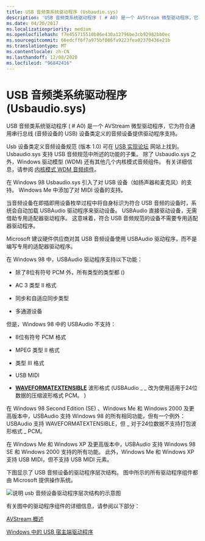 ```yaml
---
title: USB 音频类系统驱动程序 (Usbaudio.sys)
description: 'USB 音频类系统驱动程序 ( # A0) 是一个 AVStream 微型驱动程序，它为符合通用串行总线 (音频设备的 USB) 设备类定义的音频设备提供驱动程序支持。'
ms.date: 04/20/2017
ms.localizationpriority: medium
ms.openlocfilehash: f7e455715510b86e430a12796be3cb92982bb0ec
ms.sourcegitcommit: 66edcff6f7a975bf086fa9223fea02370436e21b
ms.translationtype: MT
ms.contentlocale: zh-CN
ms.lasthandoff: 12/08/2020
ms.locfileid: "96842416"
---
```

# <a name="usb-audio-class-system-driver-usbaudiosys"></a>USB 音频类系统驱动程序 (Usbaudio.sys)

USB 音频类系统驱动程序 ( # A0) 是一个 AVStream 微型驱动程序，它为符合通用串行总线 (音频设备的 USB) 设备类定义的音频设备提供驱动程序支持。

Usb 设备类定义音频设备规范 (版本 1.0) 可在 [USB 实现论坛](https://www.usb.org/) 网站上找到。 Usbaudio.sys 支持 USB 音频规范中所述的功能的子集。 除了 Usbaudio.sys 之外，Windows 驱动模型 (WDM) 还有其他几个内核模式音频组件。 有关详细信息，请参阅 [内核模式 WDM 音频组件](kernel-mode-wdm-audio-components.md)。

在 Windows 98 Usbaudio.sys 引入了对 USB 设备（如扬声器和麦克风）的支持。 Windows Me 中添加了对 MIDI 设备的支持。

当音频设备在即插即用设备枚举过程中将自身标识为符合 USB 音频的设备时，系统会自动加载 USBAudio 驱动程序来驱动设备。 USBAudio 直接驱动设备，无需借助专用适配器驱动程序。 这意味着，符合 USB 音频规范的设备不需要专用适配器驱动程序。

Microsoft 建议硬件供应商对其 USB 音频设备使用 USBAudio 驱动程序，而不是编写专用的适配器驱动程序。

在 Windows 98 中，USBAudio 驱动程序支持以下功能：

- 除了8位有符号 PCM 外，所有类型的类型都 () 

- AC 3 类型 II 格式

- 同步和自适应同步类型

- 多通道设备

但是，Windows 98 中的 USBAudio 不支持：

- 8位有符号 PCM 格式

- MPEG 类型 II 格式

- 类型 III 格式

- USB MIDI

- [**WAVEFORMATEXTENSIBLE**](/windows-hardware/drivers/ddi/ksmedia/ns-ksmedia-waveformatextensible) 波形格式 (USBAudio \_ \_ 改为使用适用于24位数据的压缩波形格式 PCM。 ) 

在 Windows 98 Second Edition (SE) 、Windows Me 和 Windows 2000 及更高版本中，USBAudio 支持 Windows 98 的所有相同功能，但有一个例外： USBAudio 支持 WAVEFORMATEXTENSIBLE，但 \_ 对于24位数据不支持打包波形格式 \_ PCM。

在 Windows Me 和 Windows XP 及更高版本中，USBAudio 支持 Windows 98 SE 和 Windows 2000 支持的所有功能。 此外，Windows Me 和 Windows XP 支持 USB MIDI，但不支持 USB MIDI 元素。

下图显示了 USB 音频设备的驱动程序层次结构。 图中所示的所有驱动程序组件都由 Microsoft 提供操作系统。

![说明 usb 音频设备驱动程序层次结构的示意图](images/usbaudio.png)

有关图中的驱动程序组件的详细信息，请参阅以下部分：

[AVStream 概述](../stream/avstream-overview.md)

[Windows 中的 USB 宿主端驱动程序](../usbcon/usb-3-0-driver-stack-architecture.md)
